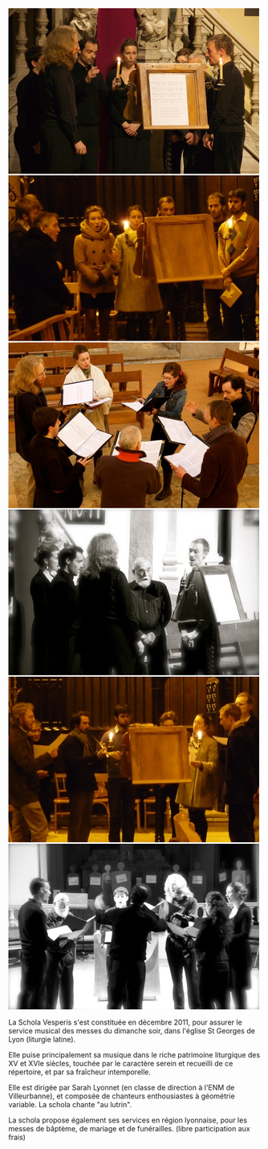 <div class="slideshow">
	<img src="/images/diaporama-intro/St Polycarpe Concert.jpg" alt="">
	<img src="/images/diaporama-intro/Vesperis II.jpg" alt="">
	<img src="/images/diaporama-intro/St Polycarpe Rehearsal.jpg" alt="">
	<img src="/images/diaporama-intro/St Polycarpe BW 1.jpg" alt="">
	<img src="/images/diaporama-intro/Vesperis IV.jpg" alt="">
	<img src="/images/diaporama-intro/St Polycarpe BW 2.jpg" alt="">
</div>

<p>
La Schola Vesperis s'est constituée en décembre 2011, pour assurer le 
service musical des messes du dimanche soir, dans l'église St Georges 
de Lyon (liturgie latine). 
</p>

<p>
Elle puise principalement sa musique dans le 
riche patrimoine liturgique des XV et XVIe siècles, touchée par le 
caractère serein et recueilli de ce répertoire, et par sa fraîcheur 
intemporelle. 
</p>

<p>
Elle est dirigée par Sarah Lyonnet (en classe de direction 
à l'ENM de Villeurbanne), et composée de chanteurs enthousiastes à 
géométrie variable. La schola chante "au lutrin".
</p>

<p>
La schola propose également ses services en région lyonnaise, pour les 
messes de bâptème, de mariage et de funérailles. (libre participation 
aux frais)
</p>